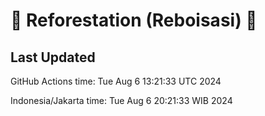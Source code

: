 
# 🌳 Reforestation (Reboisasi) 🌲

## Last Updated

GitHub Actions time: Tue Aug  6 13:21:33 UTC 2024

Indonesia/Jakarta time: Tue Aug  6 20:21:33 WIB 2024
